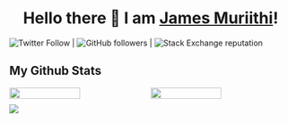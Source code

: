 <h1 align="center">
Hello there 👋 I am <a href="https://james-muriithi.firebaseapp.com/">James Muriithi</a>!
</h1>



![Twitter Follow](https://img.shields.io/twitter/follow/jam_es_muriithi?style=social) | ![GitHub followers](https://img.shields.io/github/followers/james-muriithi?style=social) | ![Stack Exchange reputation](https://img.shields.io/stackexchange/stackoverflow/r/7818605)

## My Github Stats
<div style="display: flex;">
<img src="https://github-readme-streak-stats.herokuapp.com?user=james-muriithi&theme=gotham" style="width: 50%;" />
<img src="https://github-readme-stats.vercel.app/api?username=james-muriithi&theme=gotham&custom_title=James%20github%20stats" style="width: 50%;" />
</div>

<div style="margin-top: 10px;">
<img src="https://github-readme-stats.vercel.app/api/top-langs/?username=james-muriithi&theme=gotham">
</div>


